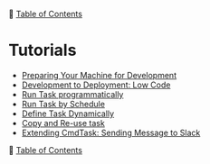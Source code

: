 🔖 [Table of Contents](../README.md)

# Tutorials

- [Preparing Your Machine for Development](preparing-your-machine-for-development.md)
- [Development to Deployment: Low Code](development-to-deployment-low-code.md)
- [Run Task programmatically](run-task-programmatically.md)
- [Run Task by Schedule](run-task-by-schedule.md)
- [Define Task Dynamically](define-task-dynamically.md)
- [Copy and Re-use task](copy-and-reuse-task.md)
- [Extending CmdTask: Sending Message to Slack](extending-cmd-task.md)

🔖 [Table of Contents](../README.md)
